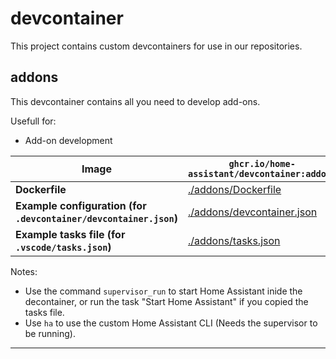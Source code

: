 # devcontainer

This project contains custom devcontainers for use in our repositories.

## addons

This devcontainer contains all you need to develop add-ons.

Usefull for:
  - Add-on development

**Image** | `ghcr.io/home-assistant/devcontainer:addons`
--|--
**Dockerfile**| [./addons/Dockerfile](./addons/Dockerfile)
**Example configuration (for `.devcontainer/devcontainer.json`)**| [./addons/devcontainer.json](./addons/devcontainer.json)
**Example tasks file (for `.vscode/tasks.json`)**| [./addons/tasks.json](./addons/tasks.json)

Notes:

- Use the command `supervisor_run` to start Home Assistant inide the decontainer, or run the task "Start Home Assistant" if you copied the tasks file.
- Use `ha` to use the custom Home Assistant CLI (Needs the supervisor to be running).

***